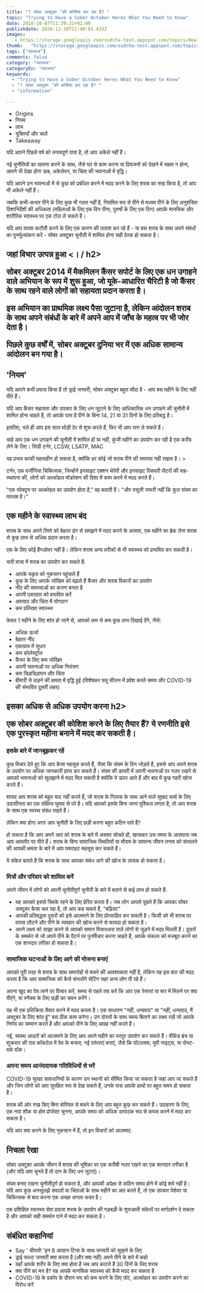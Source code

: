 ```yaml
---
title: "? सोबर अक्टूबर ’की कोशिश कर रहा है? "
topic: "Trying to Have a Sober October Heres What You Need to Know"
date: 2018-10-07T11:39:22+02:00
publishdate: 2020-12-20T11:40:03.433Z
images: 
   - https://storage.googleapis.com/sudcha-test.appspot.com/topics/Health/default-selection/9.jpg
thumb:   "https://storage.googleapis.com/sudcha-test.appspot.com/topics/Health/default-selection/thumb/9.jpg"
tags: ["स्वास्थ्य"]
comments: false
category: "स्वास्थ्य"
categoryEn: "स्वास्थ्य"
keywords: 
  - "Trying to Have a Sober October Heres What You Need to Know"
  - "? सोबर अक्टूबर ’की कोशिश कर रहा है? "
  - "information"

---
```

<ul> <li> Origins </li> <li> नियम </li> <li> लाभ </li> <li> युक्तियाँ और चालें </li> <li> Takeaway </li> </ul> <p> यदि आपने पिछले वर्ष को तनावपूर्ण पाया है, तो आप अकेले नहीं हैं। </p> <p> नई चुनौतियों का सामना करने के साथ, जैसे घर से काम करना या प्रियजनों को देखने में सक्षम न होना, आपने भी देखा होगा ऊब, अकेलेपन, या चिंता की भावनाओं में वृद्धि। </p> <p> यदि आपने उन भावनाओं में से कुछ को प्रबंधित करने में मदद करने के लिए शराब का रुख किया है, तो आप भी अकेले नहीं हैं। </p> <p> जबकि कभी-कभार पीने के लिए कुछ भी गलत नहीं है, नियमित रूप से पीने से मध्यम पीने के लिए अनुशंसित दिशानिर्देशों की अधिकता (महिलाओं के लिए एक दिन पीना, पुरुषों के लिए एक दिन) आपके मानसिक और शारीरिक स्वास्थ्य पर एक टोल ले सकते हैं। </p> <p> यदि आप वापस कटौती करने के लिए एक कारण की तलाश कर रहे हैं - या बस शराब के साथ अपने संबंधों का पुनर्मूल्यांकन करें - सोबर अक्टूबर चुनौती में शामिल होना सही प्रेरक हो सकता है। </p> <h2> जहां विचार उत्पन्न हुआ <। / h2> <p> सोबर अक्टूबर 2014 में मैकमिलन कैंसर सपोर्ट के लिए एक धन उगाहने वाले अभियान के रूप में शुरू हुआ, जो यूके-आधारित चैरिटी है जो कैंसर के साथ रहने वाले लोगों को सहायता प्रदान करता है। </p> <p> इस अभियान का प्राथमिक लक्ष्य पैसा जुटाना है, लेकिन आंदोलन शराब के साथ अपने संबंधों के बारे में अपने आप में जाँच के महत्व पर भी जोर देता है। </p> <p> पिछले कुछ वर्षों में, सोबर अक्टूबर दुनिया भर में एक अधिक सामान्य आंदोलन बन गया है। </p> <h2> 'नियम' </h2> <p> यदि आपने कभी प्रयास किया है तो ड्राई जनवरी, सोबर अक्टूबर बहुत सौदा है - आप बस महीने के लिए नहीं पीते हैं। </p> <p> यदि आप कैंसर सहायता और उपचार के लिए धन जुटाने के लिए आधिकारिक धन उगाहने की चुनौती में शामिल होना चाहते हैं, तो आपके पास है पीने के बिना 14, 21 या 31 दिनों के लिए प्रतिबद्ध है। </p> <p> इसलिए, भले ही आप इस साल थोड़ी देर से शुरू करते हैं, फिर भी आप भाग ले सकते हैं। </p> <p> चाहे आप एक धन उगाहने की चुनौती में शामिल हों या नहीं, कुंजी महीने का उपयोग कर रही है एक करीब लेने के लिए। सिंडी टर्नर, LCSW, LSATP, MAC </p के अनुसार, शराब का आपके जीवन पर प्रभाव को देखें। </p> <p> यह प्रभाव काफी महत्वहीन हो सकता है, क्योंकि हर कोई जो शराब पीने की समस्या नहीं रखता है। > <p> टर्नर, एक वर्जीनिया चिकित्सक, जिन्होंने इनसाइट एक्शन थेरेपी और इनसाइट रिकवरी सेंटरों की सह-स्थापना की, लोगों को अल्कोहल मॉडरेशन की दिशा में काम करने में मदद करते हैं। </p> <p> "एक स्पेक्ट्रम पर अल्कोहल का उपयोग होता है," वह बताती हैं। "और वसूली जरूरी नहीं कि कुल संयम का मतलब है।" </p> <h2> एक महीने के स्वास्थ्य लाभ बंद </h2> <p> शराब के साथ अपने रिश्ते को बेहतर ढंग से समझने में मदद करने के अलावा, एक महीने का ब्रेक लेना शराब से कुछ लाभ से अधिक प्रदान करता है। </p> <p> एक के लिए कोई हैंगओवर नहीं है। लेकिन शराब अन्य तरीकों से भी स्वास्थ्य को प्रभावित कर सकती है। </p> <p> भारी मात्रा में शराब का उपयोग कर सकते हैं: </p> <ul> <li> आपके यकृत को नुकसान पहुंचाते हैं </li> <li> कुछ के लिए आपके जोखिम को बढ़ाते हैं कैंसर और शराब विकारों का उपयोग </li> <li> नींद की समस्याओं का कारण बनता है </li> <li> अपनी एकाग्रता को प्रभावित करें </li> <li> अवसाद और चिंता में योगदान </li> <li> कम प्रतिरक्षा स्वास्थ्य </li > </ul> <p> केवल 1 महीने के लिए शांत हो जाने से, आपको कम से कम कुछ लाभ दिखाई देंगे, जैसे: </p> <ul> <li> अधिक ऊर्जा </li> <li> बेहतर नींद </li> <li> एकाग्रता में सुधार </li> <li> कम कोलेस्ट्रॉल </li> <li> कैंसर के लिए कम जोखिम </li> <li> अपनी भावनाओं पर अधिक नियंत्रण </li> <li> कम चिड़चिड़ापन और चिंता </li> <li> बीमारी से लड़ने की क्षमता में वृद्धि हुई (विशेषकर फ़्लू सीज़न में प्रवेश करते समय और COVID-19 की संभावित दूसरी लहर) </li> </ul> <h2> इसका अधिक से अधिक उपयोग करना </li> h2> <p> एक सोबर अक्टूबर की कोशिश करने के लिए तैयार हैं? ये रणनीति इसे एक पुरस्कृत महीना बनाने में मदद कर सकती है। </p> <h3> इसके बारे में जानबूझकर रहें </h3> <p> कुछ विचार देते हुए कि आप कैसा महसूस करते हैं, जैसा कि संयम के दिन जोड़ते हैं, इससे आप अपने शराब के उपयोग पर अधिक जानकारी प्राप्त कर सकते हैं। संयम की डायरी में अपनी भावनाओं पर नज़र रखने से आपको भावनाओं को सुलझाने में मदद मिल सकती है क्योंकि वे ऊपर आते हैं और बाद में कुछ गहरी खोज करते हैं। </p> <p> शायद आप शराब को बहुत याद नहीं करते हैं, जो शराब के गिलास के साथ आने वाले सुखद चर्चा के लिए उदासीनता का एक संक्षिप्त घुमाव से परे है। यदि आपको इसके बिना जाना मुश्किल लगता है, तो आप शराब के साथ एक स्वस्थ संबंध रखते हैं। </p> <p> लेकिन क्या होगा अगर आप चुनौती के लिए छड़ी करना बहुत कठिन पाते हैं? </p> <p> हो सकता है कि आप अपने आप को शराब के बारे में अक्सर सोचते हों, खासकर उस समय के आसपास जब आप आमतौर पर पीते हैं। शराब के बिना सामाजिक स्थितियों या मौसम के सामान्य जीवन तनाव को संभालने की आपकी क्षमता के बारे में आप घबराहट महसूस कर सकते हैं। </p> <p> ये संकेत बताते हैं कि शराब के साथ आपका संबंध आगे की खोज के लायक हो सकता है। </p> <h3> मित्रों और परिवार को शामिल करें </h3> <p> अपने जीवन में लोगों को अपनी चुनौतीपूर्ण चुनौती के बारे में बताने से कई लाभ हो सकते हैं: </p> <ul> <li> यह आपको इससे चिपके रहने के लिए प्रेरित करता है। जब लोग आपसे पूछते हैं कि आपका सोबर अक्टूबर कैसा चल रहा है, तो आप कह सकते हैं, "बढ़िया!" </li> <li> आपकी प्रतिबद्धता दूसरों को इसे आज़माने के लिए प्रोत्साहित कर सकती है। किसी को भी शराब पर वापस लौटने और पीने के व्यवहार की खोज करने से फायदा हो सकता है। </li> <li> अपने लक्ष्य को साझा करने से आपको समान विचारधारा वाले लोगों से जुड़ने में मदद मिलती है। दूसरों के समर्थन से जो अपने पीने के पैटर्न पर पुनर्विचार करना चाहते हैं, आपके संकल्प को मजबूत करने का एक शानदार तरीका हो सकता है। </li> </ul> <h3> सामाजिक घटनाओं के लिए आगे की योजना बनाएं </h3> <p> आपको पूरी तरह से शराब के साथ समारोहों से बचने की आवश्यकता नहीं है, लेकिन यह इस बात की मदद करता है कि आप सामाजिक को कैसे संभालेंगे सेटिंग जहां अन्य लोग पी रहे हैं। </p> <p> अपना खुद का पेय लाने पर विचार करें, समय से पहले तय करें कि आप एक रेस्तरां या बार में मिलने पर क्या पीएंगे, या स्नैक्स के लिए छड़ी का चयन करेंगे। </p> <p> यह भी एक प्रतिक्रिया तैयार करने में मदद करता है। एक साधारण "नहीं, धन्यवाद" या "नहीं, धन्यवाद, मैं अक्टूबर के लिए शांत हूं" बस ठीक काम करेगा। उन दोस्तों के साथ समय बिताने का लक्ष्य रखें जो आपके निर्णय का सम्मान करते हैं और आपको पीने के लिए आग्रह नहीं करते हैं। </p> <p> नई, स्वस्थ आदतों को आज़माने के लिए आप अपने महीने का भरपूर उपयोग कर सकते हैं। वीकेंड ब्रंच या शुक्रवार की रात कॉकटेल में पेय के बजाय, नई परंपराएं बनाएं, जैसे कि पॉटलक्स, मूवी नाइट्स, या पोस्ट-वर्क वॉक। </p> <h3> अपना समय आनंददायक गतिविधियों से भरें </h3> <p> COVID-19 सुरक्षा सावधानियों के कारण उन स्थानों को सीमित किया जा सकता है जहां आप जा सकते हैं और जिन लोगों को आप सुरक्षित रूप से देख सकते हैं, उनके पास आपके हाथों पर बहुत समय हो सकता है। </p> <p> शराब की ओर रुख किए बिना बोरियत से बचने के लिए आप बहुत कुछ कर सकते हैं। उदाहरण के लिए, एक नया शौक या होम प्रोजेक्ट चुनना, आपके समय को अधिक उत्पादक रूप से कब्जा करने में मदद कर सकता है। </p> <p> यदि आप क्या करने के लिए नुकसान में हैं, तो इन विचारों को आज़माएं: </p> <h2> निचला रेखा </h2> <p> सोबर अक्टूबर आपके जीवन में शराब की भूमिका पर एक करीबी नज़र रखने का एक शानदार तरीका है (और यदि आप चुनते हैं तो दान के लिए धन जुटाएं)। </p> <p> संयम बनाए रखना चुनौतीपूर्ण हो सकता है, और आपकी अपेक्षा से कठिन समय होने में कोई शर्म नहीं है। यदि आप कुछ अनसुलझे सवालों या चिंताओं के साथ महीने का अंत करते हैं, तो एक उपचार पेशेवर या चिकित्सक से बात करना एक अच्छा अगला कदम है। </p> <p> एक प्रशिक्षित स्वास्थ्य सेवा प्रदाता शराब के उपयोग की गड़बड़ी के शुरुआती संकेतों पर मार्गदर्शन दे सकता है और आपको सही समर्थन पाने में मदद कर सकता है। </p> <h2> संबंधित कहानियां </h2> <ul> <li> Say ' चीयर्स! ’इन 8 आसान टिप्स के साथ जनवरी को सूखने के लिए </li> <li> ड्राई फाल्ट जनवरी क्या करता है (और क्या नहीं) अपने पीने के बारे में कहो </li> <li> यहाँ आपके शरीर के लिए क्या होता है जब आप काटते हैं 30 दिनों के लिए शराब </li> <li> क्या पीने का मन है? यह आपके मानसिक स्वास्थ्य को कैसे मदद कर सकता है </li> <li> COVID-19 के प्रकोप के दौरान भय को कम करने के लिए पॉट, अल्कोहल का उपयोग करने का विरोध करें </li> </ul> 